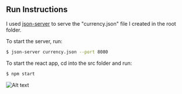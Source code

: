 ## Run Instructions
I used [json-server](https://github.com/typicode/json-server) to serve the "currency.json" file I created in the root folder.

To start the server, run:

```bash
$ json-server currency.json --port 8080
```

To start the react app, cd into the src folder and run:

```bash
$ npm start
```

![Alt text](https://lh3.googleusercontent.com/NLIIZWgHQIF7a7Duf4WdBBqub9sYjfuZ7tWIJwFHkexjyIH97HOSFcfG3-8u3_mZMGDWD9FRBg0k2fIQbKSB9qNNWQiuiWO8MvpLhNQpNc6EV0JeIawHx2PH87WYBgbYf8ZcqYhhEsuGcDfrmQMvNfvQ2CPHyHmTAvDz_81zw2SH_RDdeJ4Yf1Jw5Y5P2PjGz5b_RRDHbQ9H873NBVtiHK-rsxMWSb157e_5ctbVJxGVKL64yJ8C22qU07FhFeLIVNJm9qTX23SL_-m7IGUDnCvDfmkmf33NPQkK9bi6Hd58oFsNMzD4w9PzjFrya2uZ-3YG5NmbFDEvLO8MKMPmIFJrirG6ZqzKglA56aUht39eV1Q6mVhAOB6ynSt24YPslEgEOlsYquqkPCuTa6ntG3sA0bpT15Pbsj0Z06CdSr7ZQZmBfcZZJsUX2HWoHS0dZSIX9YXv624RC1Cz-M4CLL5gaQv3nXtG441zFuR-vVmJ9FUDdJsnquz4Bt0OuMtjTWr5O_mKrp2WP0w6tP_X5OA8YOvJlCPmvyuv7mRF2255kbv8ClIDmgXeksP-h1gLc0VyUkztoo0GBWbBlUZnuNEGWBUCdtOTsjhyG2AK85pcdambuVg=w501-h408-no "Screenshot")
